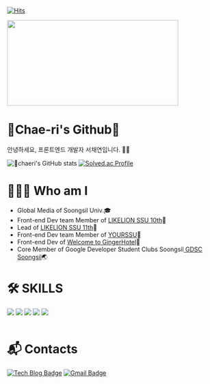 <div align="start">
  
  [![Hits](https://hits.seeyoufarm.com/api/count/incr/badge.svg?url=https%3A%2F%2Fgithub.com%2Fseocylucky&count_bg=%23FF709F&title_bg=%235FB3D9&icon=&icon_color=%23E7E7E7&title=hits&edge_flat=false)](https://hits.seeyoufarm.com)

<a href="https://github.com/devxb/gitanimals">
<img
  src="https://render.gitanimals.org/farms/seocylucky"
  width="400"
  height="200"
/>
</a>
  

  # 🍒Chae-ri's Github🍒
  
  안녕하세요, 프론트엔드 개발자 서채연입니다. 👋🏻

  ![chaeri's GitHub stats](https://github-readme-stats.vercel.app/api?username=seocylucky&show_icons=true&theme=tokyonight)
[![Solved.ac Profile](http://mazassumnida.wtf/api/v2/generate_badge?boj=v_l_v_l_v)](https://solved.ac/v_l_v_l_v/)

  # 💁🏻‍♀️ Who am I
  
  - Global Media of Soongsil Univ.🎓
  - Front-end Dev team Member of <a href="https://github.com/likelion-ssu">LIKELION SSU 10th</a>🦁
  - Lead of <a href="https://github.com/likelion-ssu">LIKELION SSU 11th</a>🦁
  - Front-end Dev team Member of <a href="https://github.com/yourssu">YOURSSU</a>💙
  - Front-end Dev of <a href="https://github.com/Advent-calendar-by-likeLion">Welcome to GingerHotel</a>🎄
  - Core Member of Google Developer Student Clubs Soongsil<a href="https://github.com/gdsc-ssu"> GDSC Soongsil</a>🌏
  
  # 🛠 SKILLS
  <div>
  <img src="https://img.shields.io/badge/JavaScript-F7DF1E?style=flat-square&logo=JavaScript&logoColor=white"/>
  <img src="https://img.shields.io/badge/TypeScript-3178C6?style=flat-square&logo=TypeScript&logoColor=white"/>
  <img src="https://img.shields.io/badge/React-61DAFB?style=flat-square&logo=React&logoColor=white"/>
  <img src="https://img.shields.io/badge/Next.js-2D3E50?style=flat-square&logo=Next.js&logoColor=white"/>
  <img src="https://img.shields.io/badge/Three.js-FF4154?style=flat-square&logo=Three.js&logoColor=white"/></a>

  </div>
  </div>

  <br/>

# :mailbox_with_mail: Contacts
[![Tech Blog Badge](http://img.shields.io/badge/-Tech%20blog-black?style=flat-square&logo=github&link=https://yonyoni824.tistory.com/)](https://yonyoni824.tistory.com/)
[![Gmail Badge](https://img.shields.io/badge/Gmail-d14836?style=flat-square&logo=Gmail&logoColor=white&link=mailto:seocylucky@gmail.com)](mailto:seocylucky@gmail.com)

</div>
